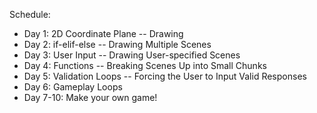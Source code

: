 Schedule:
- Day 1: 2D Coordinate Plane -- Drawing
- Day 2: if-elif-else -- Drawing Multiple Scenes
- Day 3: User Input -- Drawing User-specified Scenes
- Day 4: Functions -- Breaking Scenes Up into Small Chunks
- Day 5: Validation Loops -- Forcing the User to Input Valid Responses
- Day 6: Gameplay Loops
- Day 7-10: Make your own game!
